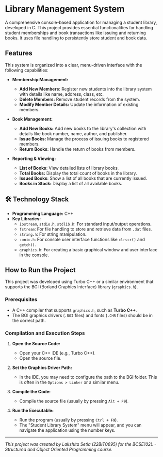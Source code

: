 # Library Management System

A comprehensive console-based application for managing a student library, developed in C. This project provides essential functionalities for handling student memberships and book transactions like issuing and returning books. It uses file handling to persistently store student and book data.

## Features

This system is organized into a clear, menu-driven interface with the following capabilities:

* **Membership Management:**
    * **Add New Members:** Register new students into the library system with details like name, address, class, etc.
    * **Delete Members:** Remove student records from the system.
    * **Modify Member Details:** Update the information of existing members.

* **Book Management:**
    * **Add New Books:** Add new books to the library's collection with details like book number, name, author, and publisher.
    * **Issue Books:** Manage the process of issuing books to registered members.
    * **Return Books:** Handle the return of books from members.

* **Reporting & Viewing:**
    * **List of Books:** View detailed lists of library books.
    * **Total Books:** Display the total count of books in the library.
    * **Issued Books:** Show a list of all books that are currently issued.
    * **Books in Stock:** Display a list of all available books.

## 🛠️ Technology Stack

* **Programming Language:** C++
* **Key Libraries:**
    * `iostream`, `stdio.h`, `stdlib.h`: For standard input/output operations.
    * `fstream`: For file handling to store and retrieve data from `.dat` files.
    * `string.h`: For string manipulation.
    * `conio.h`: For console user interface functions like `clrscr()` and `getch()`.
    * `graphics.h`: For creating a basic graphical window and user interface in the console.

## How to Run the Project

This project was developed using Turbo C++ or a similar environment that supports the BGI (Borland Graphics Interface) library (`graphics.h`).

### Prerequisites

* A C++ compiler that supports `graphics.h`, such as **Turbo C++**.
* The BGI graphics drivers (`.BGI` files) and fonts (`.CHR` files) should be in the correct path.

### Compilation and Execution Steps

1.  **Open the Source Code:**
    * Open your C++ IDE (e.g., Turbo C++).
    * Open the source file.

2.  **Set the Graphics Driver Path:**
    * In the IDE, you may need to configure the path to the BGI folder. This is often in the `Options > Linker` or a similar menu.

3.  **Compile the Code:**
    * Compile the source file (usually by pressing `Alt + F9`).

4.  **Run the Executable:**
    * Run the program (usually by pressing `Ctrl + F9`).
    * The "Student Library System" menu will appear, and you can navigate the application using the number keys.

---
_This project was created by Lakshita Setia (22BIT0695) for the BCSE102L - Structured and Object Oriented Programming course._
